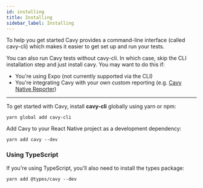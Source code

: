 ```yaml
---
id: installing
title: Installing
sidebar_label: Installing
---
```


To help you get started Cavy provides a command-line interface (called
cavy-cli) which makes it easier to get set up and run your tests.

You can also run Cavy tests without cavy-cli. In which case, skip the CLI
installation step and just install cavy. You may want to do this if:

- You're using Expo (not currently supported via the CLI)
- You're integrating Cavy with your own custom reporting (e.g. [Cavy Native Reporter](../guides/cavy-native-reporter/installing-and-usage))

---

To get started with Cavy, install **cavy-cli** globally using yarn or npm:

    yarn global add cavy-cli

Add Cavy to your React Native project as a development dependency:

    yarn add cavy --dev

### Using TypeScript

If you're using TypeScript, you'll also need to install the types package:

    yarn add @types/cavy --dev
